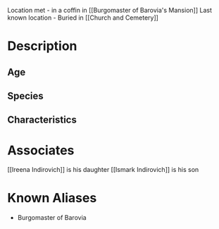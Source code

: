 Location met - in a coffin in [[Burgomaster of Barovia's Mansion]]
Last known location - Buried in [[Church and Cemetery]]

# Description

## Age

## Species

## Characteristics

# Associates
[[Ireena Indirovich]] is his daughter
[[Ismark Indirovich]] is his son
# Known Aliases
* Burgomaster of Barovia